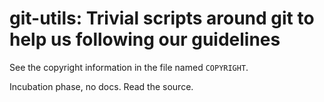 git-utils: Trivial scripts around git to help us following our guidelines
=========================================================================

See the copyright information in the file named `COPYRIGHT`.

Incubation phase, no docs. Read the source.
